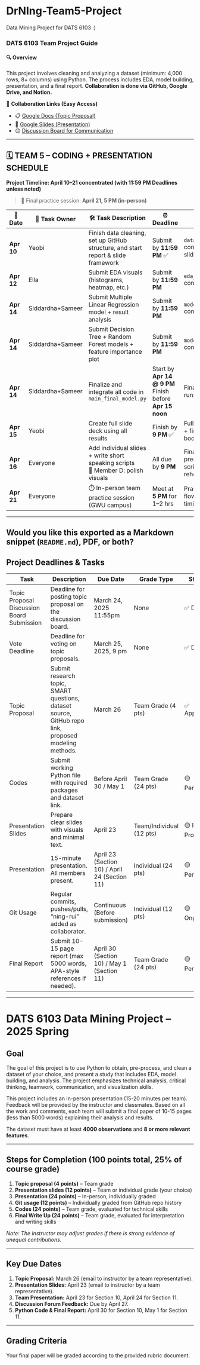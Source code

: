 # DrNIng-Team5-Project
Data Mining Project for DATS 6103
:)
### DATS 6103 Team Project Guide

#### 🔍 **Overview**
This project involves cleaning and analyzing a dataset (minimum: 4,000 rows, 8+ columns) using Python. The process includes EDA, model building, presentation, and a final report. **Collaboration is done via GitHub, Google Drive, and Notion.**

📂 **Collaboration Links (Easy Access)**  
- 📋 [Google Docs (Topic Proposal)](https://docs.google.com/document/d/1Gi-vhqmPNqfE1nJQGsywApNE7gXgoZnenhc0vEQh77I/edit?usp=sharing)  
- 📄 [Google Slides (Presentation)](https://docs.google.com/presentation/d/1nG1CfKmA0BDDYCVTSVrcctgdW9TENTTGFHUi0JE7yg0/edit?usp=sharing)  
- 😊 [Discussion Board for Communication](https://github.com/yeobian/DrNIng-Team5-Project/discussions)
---


## 🗓️ TEAM 5 – CODING + PRESENTATION SCHEDULE  
**Project Timeline: April 10–21 concentrated (with 11:59 PM Deadlines unless noted)**  
> 🎯 Final practice session: **April 21, 5 PM (in-person)**

| 📅 Date       | 👤 Task Owner          | 🛠️ Task Description                                                                 | ⏰ Deadline                        | ✅ Goal                                                  |
|--------------|------------------------|--------------------------------------------------------------------------------------|-----------------------------------|----------------------------------------------------------|
| **Apr 10**   | Yeobi             | Finish data cleaning, set up GitHub structure, and start report & slide framework   | Submit by **11:59 PM**   ✅         | `data_cleaning.py` complete + repo + slide template ready |
| **Apr 12**   | Ella               | Submit EDA visuals (histograms, heatmap, etc.)                                      | Submit by **11:59 PM**            | `eda_visuals.py` committed to Git                         |
| **Apr 14**   | Siddardha+Sameer              | Submit Multiple Linear Regression model + result analysis                           | Submit by **11:59 PM**            | `modeling_mlr.py` committed to Git                        |
| **Apr 14**   | Siddardha+Sameer              | Submit Decision Tree + Random Forest models + feature importance plot               | Submit by **11:59 PM**            | `modeling_tree_rf.py` committed to Git                    |
| **Apr 14**   | Siddardha+Sameer    | Finalize and integrate all code in `main_final_model.py`                            | Start by **Apr 14 @ 9 PM** <br> Finish before **Apr 15 noon** | Final `.py` script that runs end-to-end                  |
| **Apr 15**   | Yeobi                   | Create full slide deck using all results  | Finish by **9 PM**   ✅             | Full team slide deck + first draft of report body         |
| **Apr 16**   | Everyone               | Add individual slides + write short speaking scripts <br>🎨 Member D: polish visuals | All due by **9 PM**               | Final polished presentation and scripts ready to rehearse |
| **Apr 21**   | Everyone               | ⏱️ In-person team practice session (GWU campus)                                      | Meet at **5 PM** for 1–2 hrs      | Practice delivery + flow of slides and timing             |

---

Would you like this exported as a **Markdown snippet (`README.md`)**, PDF, or both?
---

##  **Project Deadlines & Tasks**
| Task                  | Description                            | Due Date              | Grade Type       | Status          |
|-----------------------|----------------------------------------|-----------------------|------------------|-----------------|
| Topic Proposal Discussion Board Submission | Deadline for posting topic proposal on the discussion board. | March 24, 2025 11:55pm       | None             | ✅ Done         |
| Vote Deadline         | Deadline for voting on topic proposals. | March 25, 2025, 9 pm  | None             | ✅ Done         |
| Topic Proposal        | Submit research topic, SMART questions, dataset source, GitHub repo link, proposed modeling methods. | March 26             | Team Grade (4 pts)| ✅ Approved |
| Codes                 | Submit working Python file with required packages and dataset link. | Before April 30 / May 1 | Team Grade (24 pts)| 🟡 Pending |
| Presentation Slides   | Prepare clear slides with visuals and minimal text.         | April 23             | Team/Individual (12 pts)| 🟡 In Progress |
| Presentation          | 15-minute presentation. All members present. | April 23 (Section 10) / April 24 (Section 11) | Individual (24 pts)| 🟡 Pending |
| Git Usage             | Regular commits, pushes/pulls, “ning-rui” added as collaborator. | Continuous (Before submission) | Individual (12 pts)| 🟡 Ongoing |
| Final Report          | Submit 10-15 page report (max 5000 words, APA-style references if needed). | April 30 (Section 10) / May 1 (Section 11) | Team Grade (24 pts)| 🟡 Pending |

---

# DATS 6103 Data Mining Project – 2025 Spring

## Goal
The goal of this project is to use Python to obtain, pre-process, and clean a dataset of your choice, and present a study that includes EDA, model building, and analysis. The project emphasizes technical analysis, critical thinking, teamwork, communication, and visualization skills.  

This project includes an in-person presentation (15-20 minutes per team). Feedback will be provided by the instructor and classmates. Based on all the work and comments, each team will submit a final paper of 10-15 pages (less than 5000 words) explaining their analysis and results.  

The dataset must have at least **4000 observations** and **8 or more relevant features**.  

---

## Steps for Completion (100 points total, 25% of course grade)

1. **Topic proposal (4 points)** – Team grade  
2. **Presentation slides (12 points)** – Team or individual grade (your choice)  
3. **Presentation (24 points)** – In-person, individually graded  
4. **Git usage (12 points)** – Individually graded from GitHub repo history  
5. **Codes (24 points)** – Team grade, evaluated for technical skills  
6. **Final Write Up (24 points)** – Team grade, evaluated for interpretation and writing skills  

*Note: The instructor may adjust grades if there is strong evidence of unequal contributions.*

---

## Key Due Dates

1. **Topic Proposal:** March 26 (email to instructor by a team representative).  
2. **Presentation Slides:** April 23 (email to instructor by a team representative).  
3. **Team Presentation:** April 23 for Section 10, April 24 for Section 11.  
4. **Discussion Forum Feedback:** Due by April 27.  
5. **Python Code & Final Report:** April 30 for Section 10, May 1 for Section 11.  

---

## Grading Criteria
Your final paper will be graded according to the provided rubric document.

